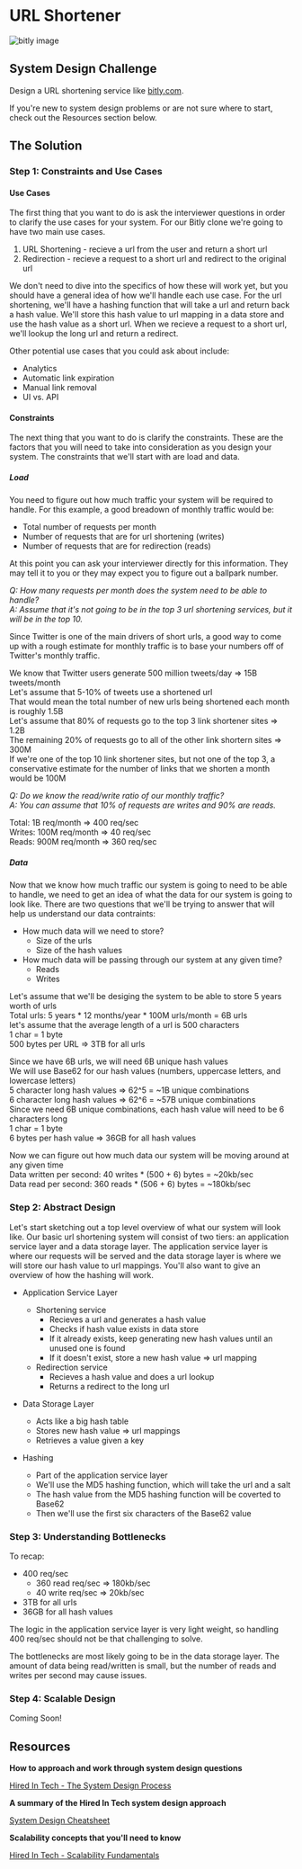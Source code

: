 # URL Shortener

![bitly image](https://cdn2.hubspot.net/hub/431273/file-3019062849-jpg/blog-files/bitly-logo.jpg)

## System Design Challenge

Design a URL shortening service like [bitly.com](http://www.bitly.com).

If you're new to system design problems or are not sure where to start, check out the Resources section below.


## The Solution

### Step 1: Constraints and Use Cases

#### Use Cases ####

The first thing that you want to do is ask the interviewer questions in order to clarify the use cases for your system.  For our Bitly clone we're going to have two main use cases.

1. URL Shortening - recieve a url from the user and return a short url
2. Redirection - recieve a request to a short url and redirect to the original url

We don't need to dive into the specifics of how these will work yet, but you should have a general idea of how we'll handle each use case.  For the url shortening, we'll have a hashing function that will take a url and return back a hash value. We'll store this hash value to url mapping in a data store and use the hash value as a short url. When we recieve a request to a short url, we'll lookup the long url and return a redirect. 

Other potential use cases that you could ask about include:
  * Analytics
  * Automatic link expiration
  * Manual link removal
  * UI vs. API

#### Constraints ####

The next thing that you want to do is clarify the constraints.  These are the factors that you will need to take into consideration as you design your system.  The constraints that we'll start with are load and data.

##### Load #####
You need to figure out how much traffic your system will be required to handle.  For this example, a good breadown of monthly traffic would be:
  * Total number of requests per month
  * Number of requests that are for url shortening (writes)
  * Number of requests that are for redirection (reads)


At this point you can ask your interviewer directly for this information.  They may tell it to you or they may expect you to figure out a ballpark number.

*Q: How many requests per month does the system need to be able to handle?*  
*A: Assume that it's not going to be in the top 3 url shortening services, but it will be in the top 10.*

Since Twitter is one of the main drivers of short urls, a good way to come up with a rough estimate for monthly traffic is to base your numbers off of Twitter's monthly traffic. 

We know that Twitter users generate 500 million tweets/day => 15B tweets/month  
Let's assume that 5-10% of tweets use a shortened url  
That would mean the total number of new urls being shortened each month is roughly 1.5B  
Let's assume that 80% of requests go to the top 3 link shortener sites => 1.2B  
The remaining 20% of requests go to all of the other link shortern sites => 300M   
If we're one of the top 10 link shortener sites, but not one of the top 3, a conservative estimate for the number of links that we shorten a month would be 100M

*Q: Do we know the read/write ratio of our monthly traffic?*  
*A: You can assume that 10% of requests are writes and 90% are reads.*

Total: 1B req/month => 400 req/sec  
Writes: 100M req/month => 40 req/sec   
Reads: 900M req/month => 360 req/sec  

##### Data #####
Now that we know how much traffic our system is going to need to be able to handle, we need to get an idea of what the data for our system is going to look like.  There are two questions that we'll be trying to answer that will help us understand our data contraints:

  * How much data will we need to store?
    * Size of the urls
    * Size of the hash values
  * How much data will be passing through our system at any given time?
    * Reads
    * Writes

Let's assume that we'll be desiging the system to be able to store 5 years worth of urls  
Total urls: 5 years * 12 months/year * 100M urls/month = 6B urls  
let's assume that the average length of a url is 500 characters  
1 char = 1 byte  
500 bytes per URL => 3TB for all urls  

Since we have 6B urls, we will need 6B unique hash values   
We will use Base62 for our hash values (numbers, uppercase letters, and lowercase letters)  
5 character long hash values => 62^5 = ~1B unique combinations  
6 character long hash values => 62^6 = ~57B unique combinations   
Since we need 6B unique combinations, each hash value will need to be 6 characters long   
1 char = 1 byte  
6 bytes per hash value => 36GB for all hash values  

Now we can figure out how much data our system will be moving around at any given time  
Data written per second: 40 writes * (500 + 6) bytes = ~20kb/sec  
Data read per second: 360 reads * (506 + 6) bytes = ~180kb/sec  


### Step 2: Abstract Design ###

Let's start sketching out a top level overview of what our system will look like.  Our basic url shortening system will consist of two tiers: an application service layer and a data storage layer.  The application service layer is where our requests will be served and the data storage layer is where we will store our hash value to url mappings. You'll also want to give an overview of how the hashing will work.  

* Application Service Layer
  * Shortening service
    * Recieves a url and generates a hash value
    * Checks if hash value exists in data store
    * If it already exists, keep generating new hash values until an unused one is found  
    * If it doesn't exist, store a new hash value => url mapping
  * Redirection service
    * Recieves a hash value and does a url lookup
    * Returns a redirect to the long url

* Data Storage Layer
  * Acts like a big hash table 
  * Stores new hash value => url mappings
  * Retrieves a value given a key

* Hashing
  * Part of the application service layer
  * We'll use the MD5 hashing function, which will take the url and a salt
  * The hash value from the MD5 hashing function will be coverted to Base62
  * Then we'll use the first six characters of the Base62 value


### Step 3: Understanding Bottlenecks ###
  
To recap:
  * 400 req/sec
    * 360 read req/sec => 180kb/sec
    * 40 write req/sec => 20kb/sec
  * 3TB for all urls
  * 36GB for all hash values

The logic in the application service layer is very light weight, so handling 400 req/sec should not be that challenging to solve.

The bottlenecks are most likely going to be in the data storage layer.  The amount of data being read/written is small, but the number of reads and writes per second may cause issues.


### Step 4: Scalable Design ###

Coming Soon!

## Resources

**How to approach and work through system design questions**

[Hired In Tech - The System Design Process](https://www.hiredintech.com/classrooms/system-design/lesson/55)

**A summary of the Hired In Tech system design approach**

[System Design Cheatsheet](https://gist.github.com/banunatina/3959f128a8c7d20f79807fbccdf2e8bc)

**Scalability concepts that you'll need to know**

[Hired In Tech - Scalability Fundamentals](https://www.hiredintech.com/classrooms/system-design/lesson/60)
